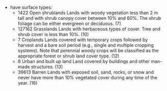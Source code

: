 * have surface types:
    * 1422 Open shrublands 
        Lands with woody vegetation less than 2 m tall and with shrub canopy 
        cover between 10% and 60%. The shrub foliage can be either 
        evergreen or deciduous. (7)
    * 127162 Grasslands
        Lands with herbaceous types of cover. Tree and shrub cover is less 
        than 10%. (10)
    * 7 Croplands
        Lands covered with temporary crops followed by harvest and a bare 
        soil period (e.g., single and multiple cropping systems). Note that 
        perennial woody crops will be classified as the appropriate forest or 
        shrub land cover type. (12)
    * 8 Urban and built up land
        Land covered by buildings and other man-made structures. (13)
    * 39613 Barren
        Lands with exposed soil, sand, rocks, or snow and never have more 
        than 10% vegetated cover during any time of the year. (16)